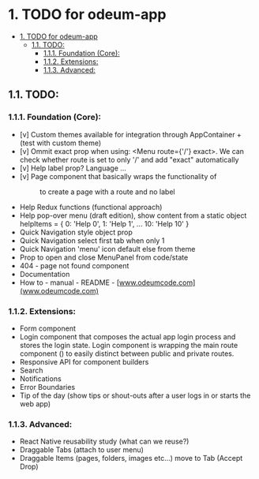 # 1. TODO for odeum-app
<!-- TOC -->

- [1. TODO for odeum-app](#1-todo-for-odeum-app)
	- [1.1. TODO:](#11-todo)
		- [1.1.1. Foundation (Core):](#111-foundation-core)
		- [1.1.2. Extensions:](#112-extensions)
		- [1.1.3. Advanced:](#113-advanced)

<!-- /TOC -->
## 1.1. TODO:

### 1.1.1. Foundation (Core):
- [v] Custom themes available for integration through AppContainer + (test with custom theme)
- [v] Ommit exact prop when using: <Menu route={'/'} exact>. We can check whether route is set to only '/' and add "exact" automatically
- [v] Help label prop? Language ... 
- [v] Page component that basically wraps the functionality of <Menu> to create a page with a route and no label
- Help Redux functions (functional approach)
- Help pop-over menu (draft edition), show content from a static object helpItems = { 0: 'Help 0', 1: 'Help 1', ... 10: 'Help 10' }
- Quick Navigation style object prop
- Quick Navigation select first tab when only 1
- Quick Navigation 'menu' icon default else from theme
- Prop to open and close MenuPanel from code/state
- 404 - page not found component
- Documentation
- How to - manual - README - [www.odeumcode.com](www.odeumcode.com)

### 1.1.2. Extensions:
- Form component
- Login component that composes the actual app login process and stores the login state. Login component is wrapping the main route component (<AppRouter />) to easily distinct between public and private routes. 
- Responsive API for component builders
- Search
- Notifications
- Error Boundaries
- Tip of the day (show tips or shout-outs after a user logs in or starts the web app)

### 1.1.3. Advanced:
- React Native reusability study (what can we reuse?)
- Draggable Tabs (attach to user menu)
- Draggable Items (pages, folders, images etc...) move to Tab (Accept Drop)

